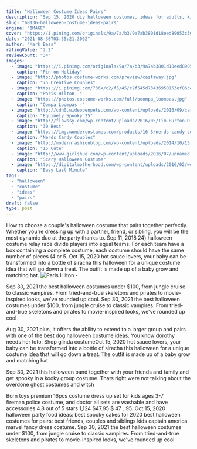 ```yaml
---
title: "Halloween Costume Ideas Pairs"
description: "Sep 15, 2020 diy halloween costumes, ideas for adults, kids, and toddlers - little miss sunshine diy costume tout credit: glenn glasser when it's time to start thinking about halloween costumes"
slug: "68136-halloween-costume-ideas-pairs"
engine: "IMAGE"
cover: "https://i.pinimg.com/originals/9a/7a/b3/9a7ab3801d18eed89053c305f6d36221.jpg"
date: "2021-08-30T03:55:21.306Z"
author: "Mark Bass"
ratingValue: "2.2"
reviewCount: "34"
images:
  - image: "https://i.pinimg.com/originals/9a/7a/b3/9a7ab3801d18eed89053c305f6d36221.jpg"
    caption: "Pin on Holiday"
  - image: "http://photos.costume-works.com/preview/castaway.jpg"
    caption: "75 Creative Couples"
  - image: "https://i.pinimg.com/736x/c2/f5/45/c2f545d73436950153ef86c407bd61b5--nicky-hilton-halloween-party.jpg"
    caption: "Paris Hilton -"
  - image: "https://photos.costume-works.com/full/ooompa_loompas.jpg"
    caption: "Oompa Loompas -"
  - image: "http://cdn0.wideopenpets.com/wp-content/uploads/2016/09/carousel.jpg"
    caption: "Equinely Spooky 25"
  - image: "http://flawssy.com/wp-content/uploads/2016/05/Tim-Burton-DIY-Halloween-Costumes.jpg"
    caption: "30 Best"
  - image: "https://img.wondercostumes.com/products/16-3/nerds-candy-couples-costume.jpg"
    caption: "Nerds Candy Couples"
  - image: "http://modernfashionblog.com/wp-content/uploads/2014/10/15-Cute-Funny-Couples-Halloween-Costumes-Outfit-Ideas-2014-4.jpg"
    caption: "15 Cute"
  - image: "http://www.girlshue.com/wp-content/uploads/2016/07/unnamed-file-2465.jpg"
    caption: "Scary Halloween Costume"
  - image: "https://digitalmotherhood.com/wp-content/uploads/2016/02/world-book-day.png"
    caption: "Easy Last Minute"
tags:
  - "halloween"
  - "costume"
  - "ideas"
  - "pairs"
draft: false
type: post
---
```


How to choose a couple's halloween costume that pairs together perfectly. Whether you're dressing up with a partner, friend, or sibling, you will be the most dynamic duo at the party thanks to. Sep 11, 2018 24) halloween costume relay race divide players into equal teams. For each team have a box containing a complete costume, each costume should have the same number of pieces (4 or 5. Oct 15, 2020 hot sauce lovers, your baby can be transformed into a bottle of siracha this halloween for a unique costume idea that will go down a treat. The outfit is made up of a baby grow and matching hat.
![Paris Hilton -](https://i.pinimg.com/736x/c2/f5/45/c2f545d73436950153ef86c407bd61b5--nicky-hilton-halloween-party.jpg "Paris Hilton -")

Sep 30, 2021 the best halloween costumes under $100, from jungle cruise to classic vampires. From tried-and-true skeletons and pirates to movie-inspired looks, we&#39;ve rounded up cool. Sep 30, 2021 the best halloween costumes under $100, from jungle cruise to classic vampires. From tried-and-true skeletons and pirates to movie-inspired looks, we&#39;ve rounded up cool
<!--inArticleAds-->

<!--galleryOne-->

Aug 30, 2021 plus, it offers the ability to extend to a larger group and pairs with one of the best dog halloween costume ideas. You know dorothy needs her toto. Shop glinda costumeOct 15, 2020 hot sauce lovers, your baby can be transformed into a bottle of siracha this halloween for a unique costume idea that will go down a treat. The outfit is made up of a baby grow and matching hat.
<!--inArticleAds-->

<!--galleryTwo-->

Sep 30, 2021 this halloween band together with your friends and family and get spooky in a kooky group costume. Thats right  were not talking about the overdone ghost costumes and witch
<!--galleryThree-->

Born toys premium 16pcs costume dress up set for kids ages 3-7 fireman,police costume, and doctor all sets are washable and have accessories 4.8 out of 5 stars 1,124 $47.95 $ 47 . 95. Oct 15, 2020 halloween party food ideas: best spooky cakes for 2020 best halloween costumes for pairs: best friends, couples and siblings kids captain america marvel fancy dress costume. Sep 30, 2021 the best halloween costumes under $100, from jungle cruise to classic vampires. From tried-and-true skeletons and pirates to movie-inspired looks, we've rounded up cool
